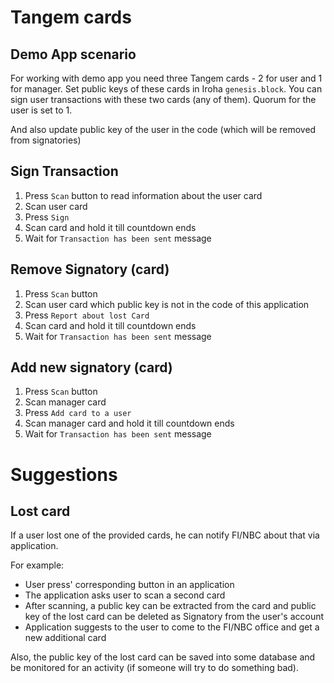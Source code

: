 # Tangem cards

## Demo App scenario

For working with demo app you need three Tangem cards - 2 for user and 1 for manager. Set public keys of these cards in Iroha `genesis.block`. You can sign user transactions with these two cards (any of them). Quorum for the user is set to 1.

And also update public key of the user in the code (which will be removed from signatories)

## Sign Transaction

1. Press `Scan` button to read information about the user card
2. Scan user card
3. Press `Sign`
4. Scan card and hold it till countdown ends
5. Wait for `Transaction has been sent` message

## Remove Signatory (card)

1. Press `Scan` button
2. Scan user card which public key is not in the code of this application
3. Press `Report about lost Card`
4. Scan card and hold it till countdown ends
5. Wait for `Transaction has been sent` message

## Add new signatory (card)

1. Press `Scan` button
2. Scan manager card
3. Press `Add card to a user`
4. Scan manager card and hold it till countdown ends
5. Wait for `Transaction has been sent` message

# Suggestions

## Lost card

If a user lost one of the provided cards, he can notify FI/NBC about that via application.

For example:

- User press' corresponding button in an application
- The application asks user to scan a second card
- After scanning, a public key can be extracted from the card and public key of the lost card can be deleted as Signatory from the user's account
- Application suggests to the user to come to the FI/NBC office and get a new additional card

Also, the public key of the lost card can be saved into some database and be monitored for an activity (if someone will try to do something bad).